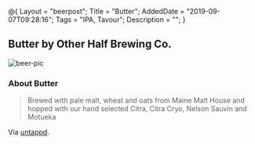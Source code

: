 @{
 Layout = "beerpost";
 Title = "Butter";
 AddedDate = "2019-09-07T09:28:16";
 Tags = "IPA, Tavour";
 Description = "";
 }
 

## Butter by Other Half Brewing Co.

![beer-pic]

### About Butter

> Brewed with pale malt, wheat and oats from Maine Malt House and hopped with our hand selected Citra, Citra Cryo, Nelson Sauvin and Motueka

Via [untappd][untappd-url].

[untappd-url]: <https://untappd.com//b/other-half-brewing-co-butter/3323916>
[beer-pic]: https://jasonpowley.com/assets/img/2019-09-07-butter.jpeg "Butter by Other Half Brewing Co."

